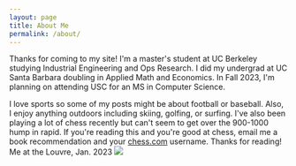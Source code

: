 ```yaml
---
layout: page
title: About Me
permalink: /about/
---
```


Thanks for coming to my site!  I'm a master's student at UC Berkeley studying Industrial Engineering and Ops Research.  I did my undergrad at UC Santa Barbara doubling in Applied Math and Economics.  In Fall 2023, I'm planning on attending USC for an MS in Computer Science.  

I love sports so some of my posts might be about football or baseball.  Also, I enjoy anything outdoors including skiing, golfing, or surfing.  I've also been playing a lot of chess recently but can't seem to get over the 900-1000 hump in rapid.  If you're reading this and you're good at chess, email me a book recommendation and your [chess.com](https://www.chess.com/home) username.  Thanks for reading!
<centre>Me at the Louvre, Jan. 2023<centre>
<img src="/assets/img/louvre.png">